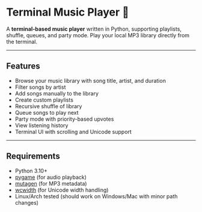 # Terminal Music Player 🎵

A **terminal-based music player** written in Python, supporting playlists, shuffle, queues, and party mode. Play your local MP3 library directly from the terminal.

---

## Features

- Browse your music library with song title, artist, and duration
- Filter songs by artist
- Add songs manually to the library
- Create custom playlists
- Recursive shuffle of library
- Queue songs to play next
- Party mode with priority-based upvotes
- View listening history
- Terminal UI with scrolling and Unicode support

---

## Requirements

- Python 3.10+
- [pygame](https://www.pygame.org/) (for audio playback)
- [mutagen](https://mutagen.readthedocs.io/) (for MP3 metadata)
- [wcwidth](https://pypi.org/project/wcwidth/) (for Unicode width handling)
- Linux/Arch tested (should work on Windows/Mac with minor path changes)
